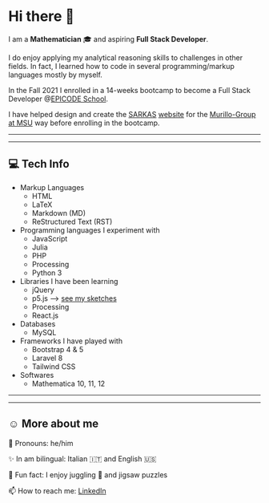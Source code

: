 Hi there 👋
===========

I am a **Mathematician** :mortar_board: and aspiring **Full Stack Developer**.

I do enjoy applying my analytical reasoning skills to challenges in other fields. In fact, I learned how to code in several programming/markup languages mostly by myself.

In the Fall 2021 I enrolled in a 14-weeks bootcamp to become a Full Stack Developer @[EPICODE School](https://epicode.it).

I have helped design and create the [SARKAS](https://github.com/murillo-group/sarkas) [website](murillo-group.github.io/sarkas) for the [Murillo-Group at MSU](https://murillogroupmsu.com/) way before enrolling in the bootcamp.

---
---

:computer: Tech Info
---------

* Markup Languages
  * HTML
  * LaTeX
  * Markdown (MD)
  * ReStructured Text (RST)
* Programming languages I experiment with
  * JavaScript
  * Julia
  * PHP
  * Processing
  * Python 3
* Libraries I have been learning
  * jQuery
  * p5.js  --> [see my sketches](https://editor.p5js.org/silvas/sketches)<!-- see my p5.js code examples-->
  * Processing
  * React.js
* Databases
  * MySQL
* Frameworks I have played with
  * Bootstrap 4 &amp; 5
  * Laravel 8
  * Tailwind CSS
* Softwares
  * Mathematica 10, 11, 12

---
---

:relaxed: More about me
-------------

💬 Pronouns: he/him

✨ In am bilingual: Italian :it: and English :us:

👀 Fun fact: I enjoy juggling :circus_tent: and jigsaw puzzles

📫 How to reach me: [LinkedIn](https://www.linkedin.com/in/stefano-silvestri-phd/)
<!--
**SilvestriStefano/silvestristefano** is a ✨ _special_ ✨ repository because its `README.md` (this file) appears on your GitHub profile.

Here are some ideas to get you started:

- 🔭 I’m currently working on ...
- 👯 I’m looking to collaborate on ...
- 🌱 I’m currently learning ...
- 🤔 I’m looking for help with ...
- 💬 Ask me about ...
⚡😄
-->
